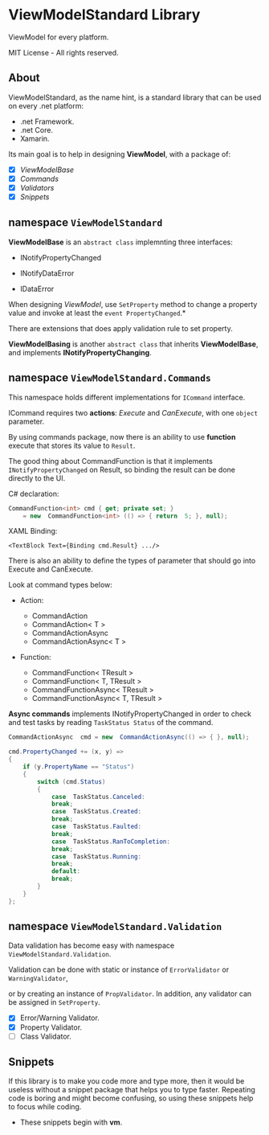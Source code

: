 ﻿
# ViewModelStandard Library

ViewModel for every platform.

MIT License - All rights reserved.

## About

ViewModelStandard, as the name hint, is a standard library that can be used on every .net platform:

- .net Framework.
- .net Core.
- Xamarin.

Its main goal is to help in designing __ViewModel__, with a package of:

- [x] _ViewModelBase_
- [x] _Commands_
- [x] _Validators_
- [x] _Snippets_

## namespace `ViewModelStandard`
  
__ViewModelBase__ is an `abstract class` implemnting three interfaces:

- INotifyPropertyChanged

- INotifyDataError

- IDataError

When designing _ViewModel_, use `SetProperty` method to change a property value and invoke at least the `event PropertyChanged`.*

There are extensions that does apply validation rule to set property.

__ViewModelBasing__ is another `abstract class` that inherits __ViewModelBase__, and implements __INotifyPropertyChanging__.

## namespace `ViewModelStandard.Commands`

This namespace holds different implementations for `ICommand` interface.

ICommand requires two __actions__: _Execute_ and _CanExecute_, with one `object` parameter.

By using commands package, now there is an ability to use __function__ execute that stores its value to `Result`.

The good thing about CommandFunction is that it implements `INotifyPropertyChanged` on Result, so binding the result can be done directly to the UI.

C# declaration:

```csharp
CommandFunction<int> cmd { get; private set; }
    = new  CommandFunction<int> (() => { return  5; }, null);
```

XAML Binding:

```XAML
<TextBlock Text={Binding cmd.Result} .../>
```

There is also an ability to define the types of parameter that should go into Execute and CanExecute.

Look at command types below:

- Action:
  - CommandAction
  - CommandAction< T >
  - CommandActionAsync
  - CommandActionAsync< T >

- Function:
  - CommandFunction< TResult >
  - CommandFunction< T, TResult >
  - CommandFunctionAsync< TResult >
  - CommandFunctionAsync< T, TResult >

__Async commands__ implements INotifyPropertyChanged in order to check and test tasks by reading `TaskStatus Status` of the command.

```csharp
CommandActionAsync  cmd = new  CommandActionAsync(() => { }, null);

cmd.PropertyChanged += (x, y) =>
{
    if (y.PropertyName == "Status")
    {
        switch (cmd.Status)
        {
            case  TaskStatus.Canceled:
            break;
            case  TaskStatus.Created:
            break;
            case  TaskStatus.Faulted:
            break;
            case  TaskStatus.RanToCompletion:
            break;
            case  TaskStatus.Running:
            break;
            default:
            break;
        }
    }
};
```

## namespace `ViewModelStandard.Validation`

Data validation has become easy with namespace `ViewModelStandard.Validation`.

Validation can be done with static or instance of `ErrorValidator` or `WarningValidator`,

or by creating an instance of `PropValidator`. In addition, any validator can be assigned in `SetProperty`.

- [x] Error/Warning Validator.
- [x] Property Validator.
- [ ] Class Validator.

## Snippets

If this library is to make you code more and type more, then it would be useless without a snippet package that helps you to type faster.
Repeating code is boring and might become confusing, so using these snippets help to focus while coding.  

- These snippets begin with **vm**.
